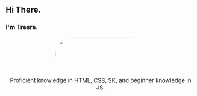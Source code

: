 ## Hi There.

### I'm Tresre.

<p style="text-align: center; margin: auto; overflow: hidden; width: 240px; height: 90px; border-radius: 500px;"><img width="500px" height="90px" scrolling="no" src="https://lanyard.cnrad.dev/api/225399479790993408?borderRadius=0px&idleMessage=Developing%20Something...&hideStatus=true" title="Discord" frameborder="0"></img></p>

<p style="text-align: center; font-size: 15px;">Proficient knowledge in HTML, CSS, SK, and beginner knowledge in JS.</p>

